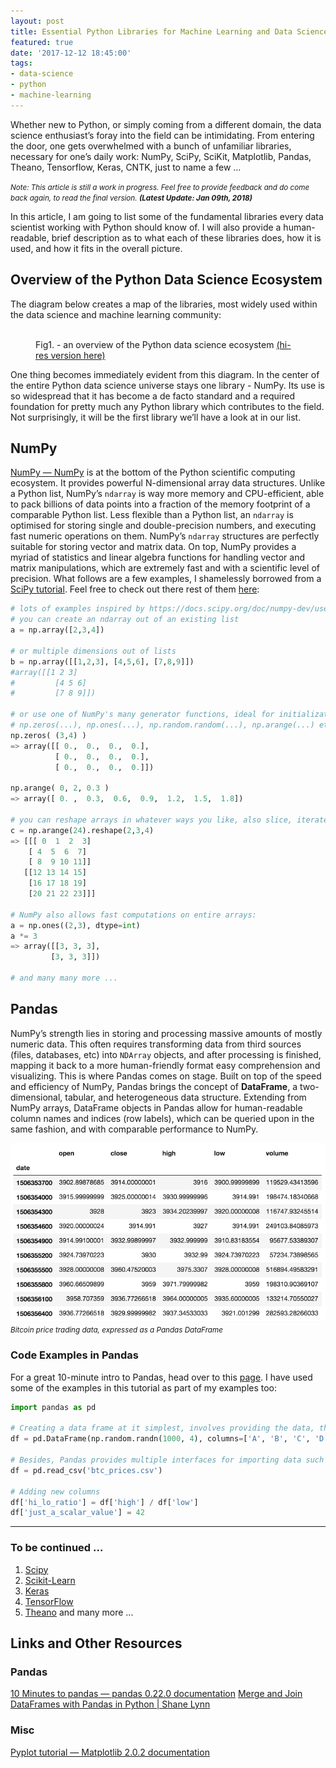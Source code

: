```yaml
---
layout: post
title: Essential Python Libraries for Machine Learning and Data Science
featured: true
date: '2017-12-12 18:45:00'
tags:
- data-science
- python
- machine-learning
---
```


Whether new to Python, or simply coming from a different domain,  the data science enthusiast’s foray into the field can be intimidating.  From entering the door,  one gets overwhelmed with a bunch of unfamiliar libraries, necessary for one’s daily work: NumPy, SciPy, SciKit, Matplotlib,  Pandas, Theano, Tensorflow, Keras, CNTK, just to name a few …

<small>*Note: This article is still a work in progress. Feel free to provide feedback and do come back again, to read the final version. **(Latest Update: Jan 09th, 2018)***</small>

In this article, I am going to list some of the fundamental libraries every data scientist working with Python should know of. I will also provide a human-readable, brief description as to what each of these libraries does, how it is used, and how it fits in the overall picture.

## Overview of the Python Data Science Ecosystem
The diagram below creates a map of the libraries, most widely used within the data science and machine learning community:

<figure>
    <img src="{{ '/assets/img/2017/5B4D5F7C-8465-4ACD-989C-9E6874178AAA.png' | prepend: site.baseurl }}" alt="">
    <figcaption>Fig1. - an overview of the Python data science ecosystem <a href="/assets/img/2017/5B4D5F7C-8465-4ACD-989C-9E6874178AAA.png">(hi-res version here)</a> </figcaption>
</figure>

One thing becomes immediately evident from this diagram. In the center of the entire Python data science universe stays one library - NumPy. Its use is so widespread that it has become a de facto standard and a required foundation for pretty much any Python library which contributes to the field.  Not surprisingly, it will be the first library we’ll have a look at in our list.

## NumPy
[NumPy — NumPy](http://www.numpy.org/) is at the bottom of the Python scientific computing ecosystem. It provides powerful N-dimensional array data structures. Unlike a Python list, NumPy’s `ndarray` is way more memory and CPU-efficient, able to pack billions of data points into a fraction of the memory footprint of a comparable Python list. Less flexible than a Python list, an `ndarray` is optimised for storing single and double-precision numbers, and executing fast numeric operations on them. NumPy’s `ndarray` structures are perfectly suitable for storing vector and matrix data. On top, NumPy provides a myriad of statistics and linear algebra functions for handling vector and matrix manipulations, which are extremely fast and with a scientific level of precision.  What follows are a few examples, I shamelessly borrowed from a [SciPy tutorial](https://docs.scipy.org/doc/numpy-dev/user/quickstart.html). Feel free to check out there rest of them [here](https://docs.scipy.org/doc/numpy-dev/user/quickstart.html):

```python
# lots of examples inspired by https://docs.scipy.org/doc/numpy-dev/user/quickstart.html
# you can create an ndarray out of an existing list
a = np.array([2,3,4])

# or multiple dimensions out of lists
b = np.array([[1,2,3], [4,5,6], [7,8,9]])
#array([[1 2 3]
#	      [4 5 6]
#	      [7 8 9]])

# or use one of NumPy's many generator functions, ideal for initialization purposes
# np.zeros(...), np.ones(...), np.random.random(...), np.arange(...) etc
np.zeros( (3,4) )
=> array([[ 0.,  0.,  0.,  0.],
          [ 0.,  0.,  0.,  0.],
          [ 0.,  0.,  0.,  0.]])

np.arange( 0, 2, 0.3 )
=> array([ 0. ,  0.3,  0.6,  0.9,  1.2,  1.5,  1.8])

# you can reshape arrays in whatever ways you like, also slice, iterate, etc
c = np.arange(24).reshape(2,3,4)
=> [[[ 0  1  2  3]
    [ 4  5  6  7]
    [ 8  9 10 11]]
   [[12 13 14 15]
    [16 17 18 19]
    [20 21 22 23]]]

# NumPy also allows fast computations on entire arrays:
a = np.ones((2,3), dtype=int)
a *= 3
=> array([[3, 3, 3],
         [3, 3, 3]])

# and many many more ...
```

## Pandas
NumPy’s strength lies in storing and processing massive amounts of mostly numeric data. This often requires transforming data from third sources (files, databases, etc) into `NDArray` objects, and after processing is finished, mapping it back to a more human-friendly format easy comprehension and visualizing. This is where Pandas comes on stage. Built on top of the speed and efficiency of NumPy, Pandas brings the concept of **DataFrame**, a two-dimensional, tabular, and heterogeneous data structure. Extending from NumPy arrays, DataFrame objects in Pandas allow for human-readable column names and indices (row labels), which can be queried upon in the same fashion, and with comparable performance to NumPy.

![Bitcoin price trading data expressed as Pandas DataFrame](/content/images/2018/01/pandas_dataframe.png)
<small align="center">*Bitcoin price trading data, expressed as a Pandas DataFrame*</small>

### Code Examples in Pandas
For a great 10-minute intro to Pandas, head over to this [page](https://pandas.pydata.org/pandas-docs/stable/10min.html). I have used some of the examples in this tutorial as part of my examples too:

```python
import pandas as pd

# Creating a data frame at it simplest, involves providing the data, the different DataSeries (columns) labels, and an (optional) index
df = pd.DataFrame(np.random.randn(1000, 4), columns=['A', 'B', 'C', 'D'], index=optional_index_integer_sequence_by_default)

# Besides, Pandas provides multiple interfaces for importing data such as CSV, JSON, XML, HDF5 Stores etc
df = pd.read_csv('btc_prices.csv')

# Adding new columns
df['hi_lo_ratio'] = df['high'] / df['low']
df['just_a_scalar_value'] = 42

```

---

### To be continued ...
1. [Scipy](https://www.scipy.org/)
2. [Scikit-Learn](http://scikit-learn.org/)
3. [Keras](https://keras.io/)
4. [TensorFlow](https://www.tensorflow.org/)
5. [Theano](http://deeplearning.net/software/theano/)
and many more ...


## Links and Other Resources

### Pandas
[10 Minutes to pandas — pandas 0.22.0 documentation](https://pandas.pydata.org/pandas-docs/stable/10min.html)
[Merge and Join DataFrames with Pandas in Python | Shane Lynn](https://www.shanelynn.ie/merge-join-dataframes-python-pandas-index-1/)

### Misc
[Pyplot tutorial — Matplotlib 2.0.2 documentation](https://matplotlib.org/users/pyplot_tutorial.html)
